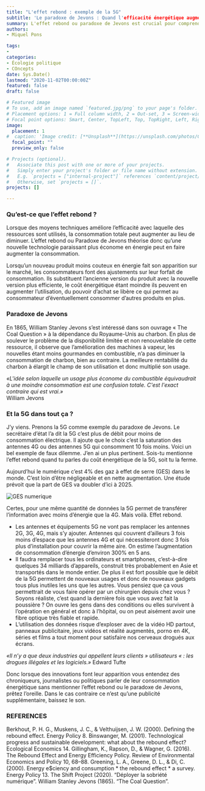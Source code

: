 ```yaml
---
title: "L'effet rebond : exemple de la 5G"
subtitle: 'Le paradoxe de Jevons : Quand l'efficacité énergétique augmente la consommation finale.'
summary: L'effet rebond ou paradoxe de Jevons est crucial pour comprendre l'augmentation de la consommation d'énergie et donc des emissions de gaz à effet de serre. 
authors:
- Miquel Pons

tags:
- 
categories:
- Écologie politique
- COncepts
date: Sys.Date()
lastmod: "2020-11-02T00:00:00Z"
featured: false
draft: false

# Featured image
# To use, add an image named `featured.jpg/png` to your page's folder.
# Placement options: 1 = Full column width, 2 = Out-set, 3 = Screen-width
# Focal point options: Smart, Center, TopLeft, Top, TopRight, Left, Right, BottomLeft, Bottom, BottomRight
image:
  placement: 1
#  caption: 'Image credit: [**Unsplash**](https://unsplash.com/photos/CpkOjOcXdUY)'
  focal_point: ""
  preview_only: false

# Projects (optional).
#   Associate this post with one or more of your projects.
#   Simply enter your project's folder or file name without extension.
#   E.g. `projects = ["internal-project"]` references `content/project/deep-learning/index.md`.
#   Otherwise, set `projects = []`.
projects: []

---
```


### Qu’est-ce que l’effet rebond ?

Lorsque des moyens techniques améliore l’efficacité avec laquelle des ressources sont utilisés, la consommation totale peut augmenter au lieu de diminuer. L’effet rebond ou Paradoxe de Jevons théorise donc qu’une nouvelle technologie paraissant plus économe en énergie peut en faire augmenter la consommation.  
  
Lorsqu’un nouveau produit moins couteux en énergie fait son apparition sur le marché, les consommateurs font des ajustements sur leur forfait de consommation. Ils substituent l’ancienne version du produit avec la nouvelle version plus efficiente, le coût énergétique étant moindre ils peuvent en augmenter l’utilisation, du pouvoir d’achat se libère ce qui permet au consommateur d’éventuellement consommer d’autres produits en plus.   
  
### Paradoxe de Jevons

En 1865, William Stanley Jevons s’est intéressé dans son ouvrage « The Coal Question » à la dépendance du Royaume-Unis au charbon. En plus de soulever le problème de la disponibilité limitée et non renouvelable de cette ressource, il observe que l’amélioration des machines à vapeur, les nouvelles étant moins gourmandes en combustible, n’a pas diminuer la consommation de charbon, bien au contraire. La meilleure rentabilité du charbon à élargit le champ de son utilisation et donc multiplié son usage.  

*«L'idée selon laquelle un usage plus économe du combustible équivaudrait à une moindre consommation est une confusion totale. C'est l'exact contraire qui est vrai.»*   
William Jevons

### Et la 5G dans tout ça ?

J’y viens. Prenons la 5G comme exemple du paradoxe de Jevons. Le secrétaire d’état l’a dit la 5G c’est plus de débit pour moins de consommation électrique. Il ajoute que le choix c’est la saturation des antennes 4G ou des antennes 5G qui consomment 10 fois moins. Voici un bel exemple de faux dilemme. J’en ai un plus pertinent. Sois-tu mentionne l’effet rebond quand tu parles du coût énergétique de la 5G, soit tu la ferme.   
  
Aujourd’hui le numérique c’est 4% des gaz à effet de serre (GES) dans le monde. C’est loin d’être négligeable et en nette augmentation. Une étude prévoit que la part de GES va doubler d’ici à 2025.  

<img class="fit-picture" 
    src="/media/GES numérique.PNG"
    alt="GES numerique"
    title="The Shift Project 2018"> 

Certes, pour une même quantité de données la 5G permet de transférer l’information avec moins d’énergie que la 4G. Mais voilà. Effet rebond.

-	Les antennes et équipements 5G ne vont pas remplacer les antennes 2G, 3G, 4G, mais s’y ajouter. Antennes qui couvrent d’ailleurs 3 fois moins d’espace que les antennes 4G et qui nécessiteront donc 3 fois plus d’installation pour couvrir la même aire. On estime l’augmentation de consommation d’énergie d’environ 300% en 5 ans.
-	Il faudra remplacer tous les ordinateurs et smartphones, c’est-à-dire quelques 34 milliards d’appareils, construit très probablement en Asie et transportés dans le monde entier. De plus il est fort possible que le débit de la 5G permettent de nouveaux usages et donc de nouveaux gadgets tous plus inutiles les uns que les autres. Vous pensiez que ça vous permettrait de vous faire opérer par un chirurgien depuis chez vous ? Soyons réaliste, c’est quand la dernière fois que vous avez fait la poussière ? On ouvre les gens dans des conditions ou elles survivent à l’opération en général et donc à l’hôpital, ou on peut aisément avoir une fibre optique très fiable et rapide.
-	L’utilisation des données risque d’exploser avec de la vidéo HD partout, panneaux publicitaire, jeux vidéos et réalité augmentés, porno en 4K, séries et films a tout moment pour satisfaire nos cerveaux drogués aux écrans. 

*«Il n’y a que deux industries qui appellent leurs clients » utilisateurs « : les drogues illégales et les logiciels.»*   Edward Tufte

Donc lorsque des innovations font leur apparition vous entendez des chroniqueurs, journalistes ou politiques parler de leur consommation énergétique sans mentionner l’effet rebond ou le paradoxe de Jevons, prêtez l’oreille. Dans le cas contraire ce n’est qu’une publicité supplémentaire, baissez le son. 

### REFERENCES

Berkhout, P. H. G., Muskens, J. C., & Velthuijsen, J. W. (2000). Defining the rebound effect. Energy Policy 8.
Binswanger, M. (2001). Technological progress and sustainable development: what about the rebound effect? Ecological Economics 14.
Gillingham, K., Rapson, D., & Wagner, G. (2016). The Rebound Effect and Energy Efficiency Policy. Review of Environmental Economics and Policy 10, 68–88.
Greening, L. A., Greene, D. L., & Di, C. (2000). Energy e$ciency and consumption * the rebound effect * a survey. Energy Policy 13.
The Shift Project (2020). “Déployer la sobriété numérique”.
William Stanley Jevons (1865).  “The Coal Question”.

